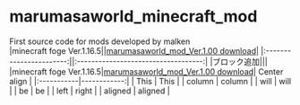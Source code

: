 # marumasaworld_minecraft_mod
First source code for mods developed by malken
<br>
|minecraft foge Ver.1.16.5||[marumasaworld_mod_Ver.1.00 download](https://cdn.discordapp.com/attachments/811544084539637770/886583135549128754/marumasaworld_mod_1.16.5.jar)|
|:-----------------------:||:-----------------------------------:|
|ブロック追加|||
|minecraft foge Ver.1.16.5|[marumasaworld_mod_Ver.1.00 download](https://cdn.discordapp.com/attachments/811544084539637770/886583135549128754/marumasaworld_mod_1.16.5.jar)| Center align |
|:-----------|------------:|
| This       |        This |
| column     |      column |
| will       |        will |
| be         |          be |
| left       |       right |
| aligned    |     aligned |

